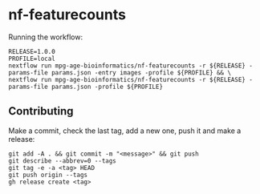 # nf-featurecounts

Running the workflow:
```
RELEASE=1.0.0
PROFILE=local
nextflow run mpg-age-bioinformatics/nf-featurecounts -r ${RELEASE} -params-file params.json -entry images -profile ${PROFILE} && \
nextflow run mpg-age-bioinformatics/nf-featurecounts -r ${RELEASE} -params-file params.json -profile ${PROFILE}
```

## Contributing

Make a commit, check the last tag, add a new one, push it and make a release:
```
git add -A . && git commit -m "<message>" && git push
git describe --abbrev=0 --tags
git tag -e -a <tag> HEAD
git push origin --tags
gh release create <tag> 
```